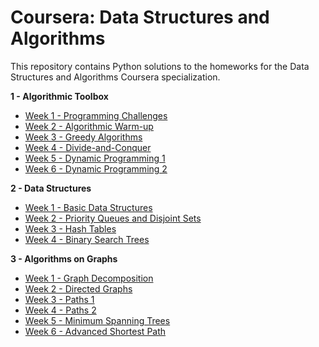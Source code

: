 # Coursera: Data Structures and Algorithms
This repository contains Python solutions to the homeworks for the Data Structures and Algorithms Coursera specialization.

**1 - Algorithmic Toolbox**
* [Week 1 - Programming Challenges](https://github.com/IAjimi/Data-Structures-and-Algorithms-Coursera/tree/master/1%20-%20Algorithmic%20Toolbox/Week%201%20-%20Programming%20Challenges) 
* [Week 2 - Algorithmic Warm-up](https://github.com/IAjimi/Data-Structures-and-Algorithms-Coursera/tree/master/1%20-%20Algorithmic%20Toolbox/Week%202%20-%20Algorithmic%20Warm-up) 
* [Week 3 - Greedy Algorithms](https://github.com/IAjimi/Data-Structures-and-Algorithms-Coursera/tree/master/1%20-%20Algorithmic%20Toolbox/Week%203%20-%20Greedy%20Algorithms) 
* [Week 4 - Divide-and-Conquer](https://github.com/IAjimi/Data-Structures-and-Algorithms-Coursera/tree/master/1%20-%20Algorithmic%20Toolbox/Week%204%20-%20Divide-and-Conquer)
* [Week 5 - Dynamic Programming 1](https://github.com/IAjimi/Data-Structures-and-Algorithms-Coursera/tree/master/1%20-%20Algorithmic%20Toolbox/Week%205%20-%20Dynamic%20Programming%201)
* [Week 6 - Dynamic Programming 2](https://github.com/IAjimi/Data-Structures-and-Algorithms-Coursera/tree/master/1%20-%20Algorithmic%20Toolbox/Week%206%20-%20Dynamic%20Programming%202)

**2 - Data Structures**
* [Week 1 - Basic Data Structures](https://github.com/IAjimi/Data-Structures-and-Algorithms-Coursera/tree/master/2%20-%20Data%20Structures/Week%201%20-%20Basic%20Data%20Structures) 
* [Week 2 - Priority Queues and Disjoint Sets](https://github.com/IAjimi/Data-Structures-and-Algorithms-Coursera/tree/master/2%20-%20Data%20Structures/Week%203%20-%20Priority%20Queues%20and%20Disjoint%20Sets) 
* [Week 3 - Hash Tables](https://github.com/IAjimi/Data-Structures-and-Algorithms-Coursera/tree/master/2%20-%20Data%20Structures/Week%203%20-%20Hash%20Tables)
* [Week 4 - Binary Search Trees](https://github.com/IAjimi/)

**3 - Algorithms on Graphs**
* [Week 1 - Graph Decomposition](https://github.com/IAjimi/Data-Structures-and-Algorithms-Coursera/tree/master/3%20-%20Algorithms%20on%20Graphs/1%20-%20Graph%20Decomposition)
* [Week 2 - Directed Graphs](https://github.com/IAjimi/Data-Structures-and-Algorithms-Coursera/tree/master/3%20-%20Algorithms%20on%20Graphs/2%20-%20Directed%20Graphs)
* [Week 3 - Paths 1](https://github.com/IAjimi/Data-Structures-and-Algorithms-Coursera/tree/master/3%20-%20Algorithms%20on%20Graphs/3%20-%20Paths)
* [Week 4 - Paths 2](https://github.com/IAjimi/Data-Structures-and-Algorithms-Coursera/tree/master/3%20-%20Algorithms%20on%20Graphs/4%20-%20Paths)
* [Week 5 - Minimum Spanning Trees](https://github.com/IAjimi/Data-Structures-and-Algorithms-Coursera/tree/master/3%20-%20Algorithms%20on%20Graphs/5%20-%20Minimum%20Spanning%20Trees)
* [Week 6 - Advanced Shortest Path](https://github.com/IAjimi/Data-Structures-and-Algorithms-Coursera/tree/master/3%20-%20Algorithms%20on%20Graphs/6%20-%20Advanced%20Shortest%20Path)
